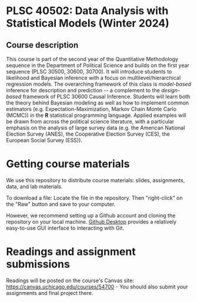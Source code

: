 # PLSC 40502: Data Analysis with Statistical Models (Winter 2024)

## Course description

This course is part of the second year of the Quantitative Methodology sequence in the Department of Political Science and builds on the first year sequence (PLSC 30500, 30600, 30700). It will introduce students to likelihood and Bayesian inference with a focus on multilevel/hierarchical regression models. The overarching framework of this class is *model-based* inference for description and prediction -- a complement to the *design-based* framework of PLSC 30600 Causal Inference. Students will learn both the theory behind Bayesian modeling as well as how to implement common estimators (e.g. Expectation-Maximization, Markov Chain Monte Carlo (MCMC)) in the **R** statistical programming language. Applied examples will be drawn from across the political science literature, with a particular emphasis on the analysis of large survey data (e.g. the American National Election Survey (ANES), the Cooperative Election Survey (CES), the European Social Survey (ESS)). 

# Getting course materials
We use this repository to distribute course materials: slides, assignments, data, and lab materials.

To download a file: Locate the file in the repository. Then "right-click" on the "Raw" button and save to your computer.

However, we recommend setting up a Github account and cloning the repository on your local machine. [Github Desktop](https://desktop.github.com/) provides a relatively easy-to-use GUI interface to interacting with Git.

# Readings and assignment submissions

Readings will be posted on the course's Canvas site: https://canvas.uchicago.edu/courses/54700 - You should also submit your assignments and final project there.